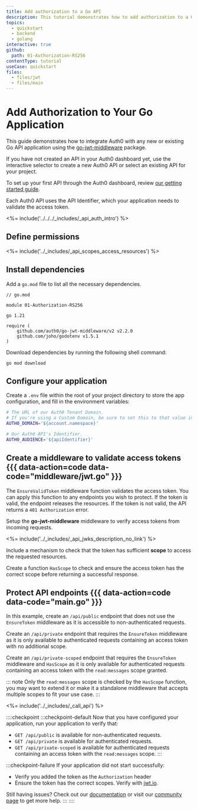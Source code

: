 ```yaml
---
title: Add authorization to a Go API
description: This tutorial demonstrates how to add authorization to a Go API.
topics:
  - quickstart
  - backend
  - golang
interactive: true
github:
  path: 01-Authorization-RS256
contentType: tutorial
useCase: quickstart
files:
  - files/jwt
  - files/main
---
```


<!-- markdownlint-disable MD041 MD025 -->

# Add Authorization to Your Go Application
This guide demonstrates how to integrate Auth0 with any new or existing Go API application using the <a href="https://github.com/auth0/go-jwt-middleware" target="_blank">go-jwt-middleware</a> package.

If you have not created an API in your Auth0 dashboard yet, use the interactive selector to create a new Auth0 API or select an existing API for your project.

To set up your first API through the Auth0 dashboard, review <a href="get-started/auth0-overview/set-up-apis" target="_blank">our getting started guide</a>.

Each Auth0 API uses the API Identifier, which your application needs to validate the access token.

<%= include('../../../_includes/_api_auth_intro') %>

## Define permissions
<%= include('../_includes/_api_scopes_access_resources') %>

## Install dependencies

Add a `go.mod` file to list all the necessary dependencies.

```text
// go.mod

module 01-Authorization-RS256

go 1.21

require (
	github.com/auth0/go-jwt-middleware/v2 v2.2.0
	github.com/joho/godotenv v1.5.1
)
```

Download dependencies by running the following shell command:

```shell
go mod download
```

## Configure your application

Create a `.env` file within the root of your project directory to store the app configuration, and fill in the
environment variables:

```sh
# The URL of our Auth0 Tenant Domain.
# If you're using a Custom Domain, be sure to set this to that value instead.
AUTH0_DOMAIN='${account.namespace}'

# Our Auth0 API's Identifier.
AUTH0_AUDIENCE='${apiIdentifier}'
```

## Create a middleware to validate access tokens {{{ data-action=code data-code="middleware/jwt.go" }}}

The `EnsureValidToken` middleware function validates the access token. You can apply this function to any endpoints you wish to protect.
If the token is valid, the endpoint releases the resources. If the token is not valid, the API returns a `401 Authorization` error.

Setup the **go-jwt-middleware** middleware to verify access tokens from incoming requests.

<%= include('../_includes/_api_jwks_description_no_link') %>

Include a mechanism to check that the token has sufficient **scope** to access the requested resources.


Create a function `HasScope` to check and ensure the access token has the correct scope before returning a successful response.

## Protect API endpoints {{{ data-action=code data-code="main.go" }}}

In this example, create an `/api/public` endpoint that does not use the `EnsureToken` middleware as it is accessible to non-authenticated requests.

Create an `/api/private` endpoint that requires the `EnsureToken` middleware as it is only available to authenticated requests containing an access token with no additional scope.

Create an `/api/private-scoped` endpoint that requires the `EnsureToken` middleware and `HasScope` as it is only available for authenticated requests containing an access token with the `read:messages` scope granted.

::: note
Only the `read:messages` scope is checked by the `HasScope` function, you may want to extend it or make it a standalone middleware that accepts multiple scopes to fit your use case.
:::

<%= include('../_includes/_call_api') %>

::::checkpoint
:::checkpoint-default
Now that you have configured your application, run your application to verify that:
* `GET /api/public` is available for non-authenticated requests.
* `GET /api/private` is available for authenticated requests.
* `GET /api/private-scoped` is available for authenticated requests containing an access token with the `read:messages` scope.
:::

:::checkpoint-failure
If your application did not start successfully:
* Verify you added the token as the `Authorization` header
* Ensure the token has the correct scopes. Verify with <a href="https://jwt.io/" target="_blank">jwt.io</a>.

Still having issues? Check out our <a href="https://auth0.com/docs" target="_blank">documentation</a> or visit our <a href="https://community.auth0.com" target="_blank">community page</a> to get more help.
:::
::::
